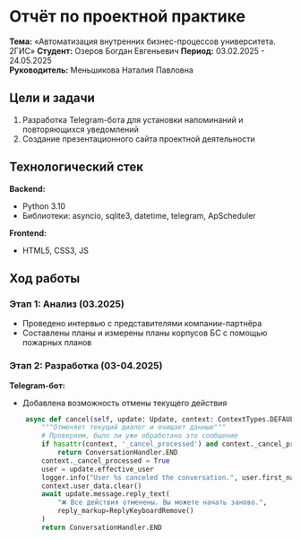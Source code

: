 # Отчёт по проектной практике
**Тема:** «Автоматизация внутренних бизнес-процессов университета. 2ГИС»
**Студент:** Озеров Богдан Евгеньевич 
**Период:** 03.02.2025 - 24.05.2025  
**Руководитель:** Меньшикова Наталия Павловна 

##  Цели и задачи
1. Разработка Telegram-бота для установки напоминаний и повторяющихся уведомлений
2. Создание презентационного сайта проектной деятельности

##  Технологический стек
**Backend:**
- Python 3.10
- Библиотеки: asyncio, sqlite3, datetime, telegram, ApScheduler

**Frontend:**
- HTML5, CSS3, JS


##  Ход работы
### Этап 1: Анализ (03.2025)
- Проведено интервью с представителями компании-партнёра
- Составлены планы и измерены планы корпусов БС с помощью пожарных планов

### Этап 2: Разработка (03-04.2025)
**Telegram-бот:**
- Добавлена возможность отмены текущего действия
```python
    async def cancel(self, update: Update, context: ContextTypes.DEFAULT_TYPE) -> int:
        """Отменяет текущий диалог и очищает данные"""
        # Проверяем, было ли уже обработано это сообщение
        if hasattr(context, '_cancel_processed') and context._cancel_processed:
            return ConversationHandler.END
        context._cancel_processed = True
        user = update.effective_user
        logger.info("User %s canceled the conversation.", user.first_name)
        context.user_data.clear()
        await update.message.reply_text(
            "❌ Все действия отменены. Вы можете начать заново.",
            reply_markup=ReplyKeyboardRemove()
        )
        return ConversationHandler.END
